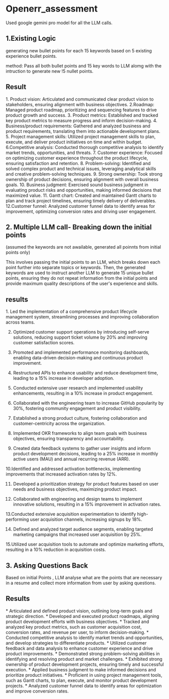 # Openerr_assessment

Used google gemini pro model for all the LLM calls.

<h2>1.Existing Logic</h2>
generating new bullet points for each 15 keywords based on 5 existing experience bullet points.

method:
Pass all both bullet points and 15 key words to LLM alomg with the intruction to generate new !5 nullet points.

<h2>Result</H2>
1. Product vision: Articulated and communicated clear product vision to stakeholders, ensuring alignment with business objectives.
2.Roadmap: Managed product roadmap, prioritizing and sequencing features to drive product growth and success.
3. Product metrics: Established and tracked key product metrics to measure progress and inform decision-making.
4. Business/product requirements: Gathered and analyzed business and product requirements, translating them into actionable development plans.
5. Project management skills: Utilized project management skills to plan, execute, and deliver product initiatives on time and within budget.
6.Competitive analysis: Conducted thorough competitive analysis to identify market trends, opportunities, and threats.
7. Customer experience: Focused on optimizing customer experience throughout the product lifecycle, ensuring satisfaction and retention.
8. Problem-solving: Identified and solved complex product and technical issues, leveraging analytical skills and creative problem-solving techniques.
9. Strong ownership: Took strong ownership of product decisions, ensuring alignment with overall business goals.
10. Business judgment: Exercised sound business judgment in evaluating product risks and opportunities, making informed decisions that maximized value.
11. Gantt chart: Created and maintained Gantt charts to plan and track project timelines, ensuring timely delivery of deliverables.
12.Customer funnel: Analyzed customer funnel data to identify areas for improvement, optimizing conversion rates and driving user engagement.


<h2>2. Multiple LLM call- Breaking down the initial points</h2>
(assumed the keywords are not awailable, generated all poinnts from initial points only)

This involves passing the initial points to an LLM, which breaks down each point further into separate topics or keywords. Then, the generated keywords are used to instruct another LLM to generate 15 unique bullet points, ensuring they do not repeat information from the initial points and provide maximum quality descriptions of the user's experience and skills.

<h2> results</h2>
1. Led the implementation of a comprehensive product lifecycle management system, streamlining processes and improving collaboration across teams.

2. Optimized customer support operations by introducing self-serve solutions, reducing support ticket volume by 20% and improving customer satisfaction scores.

3. Promoted and implemented performance monitoring dashboards, enabling data-driven decision-making and continuous product improvement.

4. Restructured APIs to enhance usability and reduce development time, leading to a 15% increase in developer adoption.

5. Conducted extensive user research and implemented usability enhancements, resulting in a 10% increase in product engagement.

6. Collaborated with the engineering team to increase GitHub popularity by 30%, fostering community engagement and product visibility.

7. Established a strong product culture, fostering collaboration and customer-centricity across the organization.

8. Implemented OKR frameworks to align team goals with business objectives, ensuring transparency and accountability.

9. Created data feedback systems to gather user insights and inform product development decisions, leading to a 25% increase in monthly active users (MAU) and annual recurring revenue (ARR).

10.Identified and addressed activation bottlenecks, implementing improvements that increased activation rates by 12%.

11. Developed a prioritization strategy for product features based on user needs and business objectives, maximizing product impact.

12. Collaborated with engineering and design teams to implement innovative solutions, resulting in a 15% improvement in activation rates.

13.Conducted extensive acquisition experimentation to identify high-performing user acquisition channels, increasing signups by 18%.

14. Defined and analyzed target audience segments, enabling targeted marketing campaigns that increased user acquisition by 25%.

15.Utilized user acquisition tools to automate and optimize marketing efforts, resulting in a 10% reduction in acquisition costs.


<h2>3. Asking Questions Back</h2>
Based on initial Points , LLM analyse what are the points that are necessary in a resume and collect more information from user by asking questions.

<h2> Results </h2>
* Articulated and defined product vision, outlining long-term goals and strategic direction.
* Developed and executed product roadmaps, aligning product development efforts with business objectives.
* Tracked and analyzed key product metrics, such as customer acquisition cost, conversion rates, and revenue per user, to inform decision-making.
* Conducted competitive analysis to identify market trends and opportunities, and develop strategies to differentiate products.
* Utilized customer feedback and data analysis to enhance customer experience and drive product improvements.
* Demonstrated strong problem-solving abilities in identifying and resolving product and market challenges.
* Exhibited strong ownership of product development projects, ensuring timely and successful execution.
* Applied business judgment to make informed decisions and prioritize product initiatives.
* Proficient in using project management tools, such as Gantt charts, to plan, execute, and monitor product development projects.
* Analyzed customer funnel data to identify areas for optimization and improve conversion rates.
